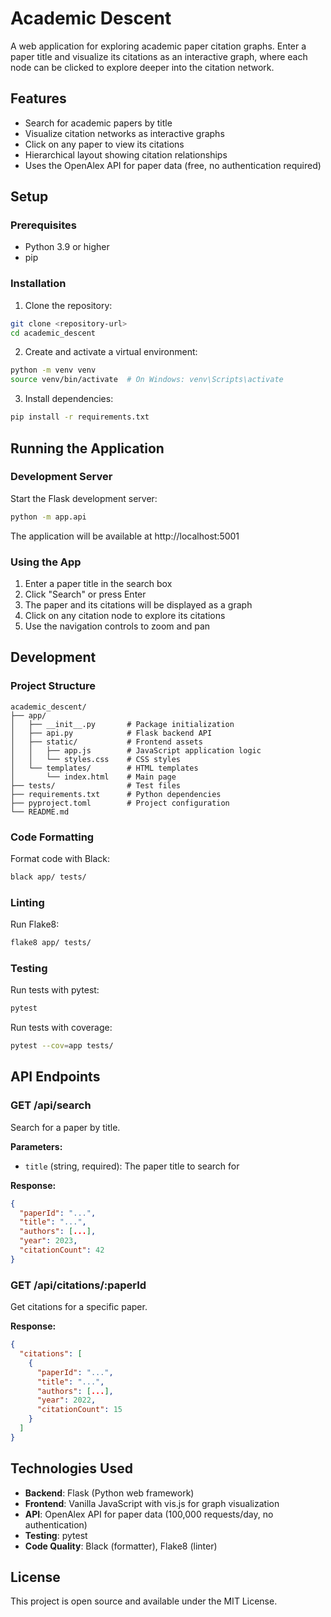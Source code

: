 # Academic Descent

A web application for exploring academic paper citation graphs. Enter a paper title and visualize its citations as an interactive graph, where each node can be clicked to explore deeper into the citation network.

## Features

- Search for academic papers by title
- Visualize citation networks as interactive graphs
- Click on any paper to view its citations
- Hierarchical layout showing citation relationships
- Uses the OpenAlex API for paper data (free, no authentication required)

## Setup

### Prerequisites

- Python 3.9 or higher
- pip

### Installation

1. Clone the repository:
```bash
git clone <repository-url>
cd academic_descent
```

2. Create and activate a virtual environment:
```bash
python -m venv venv
source venv/bin/activate  # On Windows: venv\Scripts\activate
```

3. Install dependencies:
```bash
pip install -r requirements.txt
```

## Running the Application

### Development Server

Start the Flask development server:

```bash
python -m app.api
```

The application will be available at http://localhost:5001

### Using the App

1. Enter a paper title in the search box
2. Click "Search" or press Enter
3. The paper and its citations will be displayed as a graph
4. Click on any citation node to explore its citations
5. Use the navigation controls to zoom and pan

## Development

### Project Structure

```
academic_descent/
├── app/
│   ├── __init__.py       # Package initialization
│   ├── api.py            # Flask backend API
│   ├── static/           # Frontend assets
│   │   ├── app.js        # JavaScript application logic
│   │   └── styles.css    # CSS styles
│   └── templates/        # HTML templates
│       └── index.html    # Main page
├── tests/                # Test files
├── requirements.txt      # Python dependencies
├── pyproject.toml        # Project configuration
└── README.md
```

### Code Formatting

Format code with Black:
```bash
black app/ tests/
```

### Linting

Run Flake8:
```bash
flake8 app/ tests/
```

### Testing

Run tests with pytest:
```bash
pytest
```

Run tests with coverage:
```bash
pytest --cov=app tests/
```

## API Endpoints

### GET /api/search

Search for a paper by title.

**Parameters:**
- `title` (string, required): The paper title to search for

**Response:**
```json
{
  "paperId": "...",
  "title": "...",
  "authors": [...],
  "year": 2023,
  "citationCount": 42
}
```

### GET /api/citations/:paperId

Get citations for a specific paper.

**Response:**
```json
{
  "citations": [
    {
      "paperId": "...",
      "title": "...",
      "authors": [...],
      "year": 2022,
      "citationCount": 15
    }
  ]
}
```

## Technologies Used

- **Backend**: Flask (Python web framework)
- **Frontend**: Vanilla JavaScript with vis.js for graph visualization
- **API**: OpenAlex API for paper data (100,000 requests/day, no authentication)
- **Testing**: pytest
- **Code Quality**: Black (formatter), Flake8 (linter)

## License

This project is open source and available under the MIT License.
